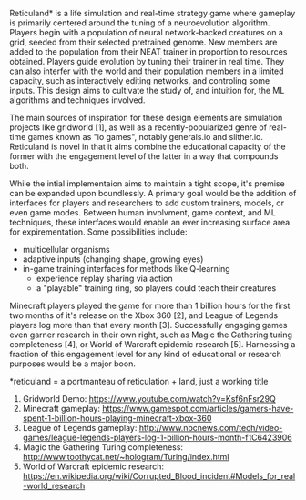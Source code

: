 Reticuland* is a life simulation and real-time strategy game where gameplay is primarily centered around the tuning of a neuroevolution algorithm. Players begin with a population of neural network-backed creatures on a grid, seeded from their selected pretrained genome. New members are added to the population from their NEAT trainer in proportion to resources obtained. Players guide evolution by tuning their trainer in real time. They can also  interfer with the world and their population members in a limited capacity, such as interactively editing networks, and controling some inputs. This design aims to cultivate the study of, and intuition for, the ML algorithms and techniques involved.

The main sources of inspiration for these design elements are simulation projects like gridworld [1], as well as a recently-popularized genre of real-time games known as "io games", notably generals.io and slither.io. Reticuland is novel in that it aims combine the educational capacity of the former with the engagement level of the latter in a way that compounds both. 

While the intial implementaion aims to maintain a tight scope, it's premise can be expanded upon boundlessly. A primary goal would be the addition of interfaces for players and researchers to add custom trainers, models, or even game modes. Between human involvment, game context, and ML techniques, these interfaces would enable an ever increasing surface area for expirementation.
Some possibilities include:
* multicellular organisms
* adaptive inputs (changing shape, growing eyes)
* in-game training interfaces for methods like Q-learning
  * experience replay sharing via action
  * a "playable" training ring, so players could teach their creatures

Minecraft players played the game for more than 1 billion hours for the first two months of it's release on the Xbox 360 [2], and League of Legends players log more than that every month [3]. Successfully engaging games even garner research in their own right, such as Magic the Gathering turing completeness [4], or World of Warcraft epidemic research [5]. Harnessing a fraction of this engagement level for any kind of educational or research purposes would be a major boon.


*reticuland = a portmanteau of reticulation + land, just a working title

1. Gridworld Demo: https://www.youtube.com/watch?v=Ksf6nFsr29Q 
2. Minecraft gameplay: https://www.gamespot.com/articles/gamers-have-spent-1-billion-hours-playing-minecraft-xbox-360 
3. League of Legends gameplay: http://www.nbcnews.com/tech/video-games/league-legends-players-log-1-billion-hours-month-f1C6423906
4. Magic the Gathering Turing completeness: http://www.toothycat.net/~hologram/Turing/index.html
5. World of Warcraft epidemic research: https://en.wikipedia.org/wiki/Corrupted_Blood_incident#Models_for_real-world_research

